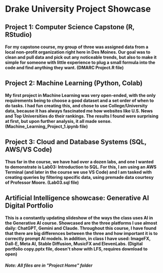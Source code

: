 # Drake University Project Showcase

## Project 1: Computer Science Capstone (R, RStudio)
#### For my capstone course, my group of three was assigned data from a local non-profit organization right here in Des Moines. Our goal was to clean and pull data and pick out any noticeable trends, but also to make it simple for someone with little experience to plug a small formula into the code and find anything they want. (DMARC Project.R file)


## Project 2: Machine Learning (Python, Colab)
#### My first project in Machine Learning was very open-ended, with the only requirements being to choose a good dataset and a set order of when to do tasks. I had fun creating this, and chose to use College/University data, because it has always fascinated me how websites like U.S. News and Top Universities do their rankings. The results I found were surprising at first, but upon further analysis, it all made sense. (Machine_Learning_Project_1.ipynb file)


## Project 3: Cloud and Database Systems (SQL, AWS/VS Code)
#### Thus far in the course, we have had over a dozen labs, and one I wanted to demonstrate is Lab03: Introduction to SQL. For this, I am using an AWS Terminal (and later in the course we use VS Code) and I am tasked with creating queries by filtering specific data, using premade data courtesy of Professor Moore. (Lab03.sql file)

## Artificial Intelligence showcase: Generative AI Digital Portfolio 
#### This is a constantly updating slideshow of the ways the class uses AI in the Generative AI course. Showcased are the three platforms I use almost daily: ChatGPT, Gemini and Claude. Throughout this course, I have found that there are big differences between the three and how important it is to correctly prompt AI models. In addition, in class I have used: ImageFX, Dall-E, Meta AI, Stable Diffusion, MusicFX and ElevenLabs. (Digital portfolio copy.pptx file, doesn't show with LFS, requires download to open)

##### Note: All files are in "Project Home" folder
